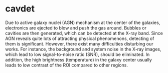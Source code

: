 # cavdet
Due to active galaxy nuclei (AGN) mechanism at the center of the galaxies, electronics are ejected to blow and push the gas around. Bubbles or cavities are then generated, which can be detected at the X-ray band. 
Since AGN reveals quite lots of attracting physical phenomenons, detecting of them is significant. However, there exist many difficulties disturbing our works. For instance, the background and system noise in the X-ray images, which lead to low signal-to-noise ratio (SNR), should be eliminated. In addition, the high brightness (temperature) in the galaxy center usually leads to low contrast of the ROI compared to other regions. 

